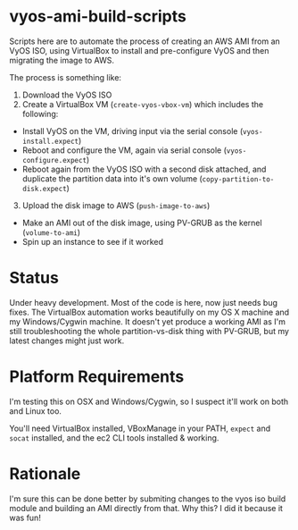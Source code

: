 vyos-ami-build-scripts
======================

Scripts here are to automate the process of creating an AWS AMI from an VyOS ISO, using VirtualBox to install and pre-configure VyOS and then migrating the image to AWS.

The process is something like:

1. Download the VyOS ISO
2. Create a VirtualBox VM (`create-vyos-vbox-vm`) which includes the following:
 * Install VyOS on the VM, driving input via the serial console (`vyos-install.expect`)
 * Reboot and configure the VM, again via serial console (`vyos-configure.expect`)
 * Reboot again from the VyOS ISO with a second disk attached, and duplicate the partition data into it's own volume (`copy-partition-to-disk.expect`)
3. Upload the disk image to AWS (`push-image-to-aws`)
 * Make an AMI out of the disk image, using PV-GRUB as the kernel (`volume-to-ami`)
  * Spin up an instance to see if it worked

# Status

Under heavy development.  Most of the code is here, now just needs bug fixes.  The VirtualBox automation works beautifully on my OS X machine and my Windows/Cygwin machine.  It doesn't yet produce a working AMI as I'm still troubleshooting the whole partition-vs-disk thing with PV-GRUB, but my latest changes might just work.

# Platform Requirements

I'm testing this on OSX and Windows/Cygwin, so I suspect it'll work on both and Linux too.

You'll need VirtualBox installed, VBoxManage in your PATH, `expect` and `socat` installed, and the ec2 CLI tools installed & working.

# Rationale

I'm sure this can be done better by submiting changes to the vyos iso build module and building an AMI directly from that.  Why this?  I did it because it was fun!
